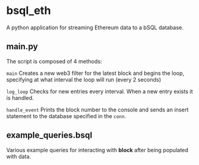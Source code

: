# bsql_eth
A python application for streaming Ethereum data to a bSQL database. 

## main.py
The script is composed of 4 methods:

`main` Creates a new web3 filter for the latest block and begins the loop, specifying at what interval the loop will run (every 2 seconds)

`log_loop` Checks for new entries every interval. When a new entry exists it is handled.

`handle_event` Prints the block number to the console and sends an insert statement to the database specified in the `conn`.

## example_queries.bsql
Various example queries for interacting with **block** after being populated with data.
